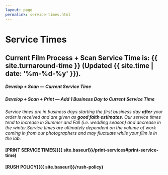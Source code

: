 ```yaml
---
layout: page
permalink: service-times.html
---
```

<style>
.tablelines th {
    border-bottom: 2px solid black;
    padding: .3em 1em .3em 1em;
}
.tablelines td {
    border-bottom: 1px solid black;
    padding: .3em 1em .3em 1em;
}
.tablelines tr:last-child td {
    border: none;
}
ol, ul {
    padding-left: 3em;
}
p {
    margin-bottom: 0;
}
.entry h1 {
    border-bottom: 1px solid #ccc;
    color: #757575;
    font-size: 2.8em;
    font-weight: 300;
}
.entry h2 {
    font-size: 1.5em;
    font-weight: 300;
    color: #757575;
}
</style>

# Service Times

## Current Film Process + Scan Service Time is: **{{ site.turnaround-time }}** (Updated {{ site.time | date: '%m-%d-%y' }}).

##### Develop + Scan — Current Service Time
##### Develop + Scan + Print — Add 1 Business Day to Current Service Time

_Service times are in business days starting the first business day **after** your order is received and are given as **good faith estimates**. Our service times tend to increase in Summer and Fall (i.e. wedding season) and decrease in the winter.Service times are ultimately dependent on the volume of work coming in from our photographers and may fluctuate while your film is in the lab._

#### [PRINT SERVICE TIMES]({{ site.baseurl}}/print-services#print-service-time)
#### [RUSH POLICY]({{ site.baseurl}}/rush-policy)
